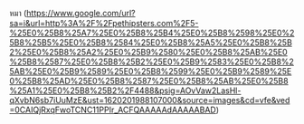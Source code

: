 หมา
(https://www.google.com/url?sa=i&url=http%3A%2F%2Fpethipsters.com%2F5-%25E0%25B8%25A7%25E0%25B8%25B4%25E0%25B8%2598%25E0%25B8%25B5%25E0%25B8%2584%25E0%25B8%25A5%25E0%25B8%25B2%25E0%25B8%25A2%25E0%25B9%2580%25E0%25B8%25AB%25E0%25B8%2587%25E0%25B8%25B2%25E0%25B9%2583%25E0%25B8%25AB%25E0%25B9%2589%25E0%25B8%2599%25E0%25B9%2589%25E0%25B8%25AD%25E0%25B8%2587%25E0%25B8%25AB%25E0%25B8%25A1%25E0%25B8%25B2%2F4488&psig=AOvVaw2LasHl-qXvbN6sb7iUuMzE&ust=1620201988107000&source=images&cd=vfe&ved=0CAIQjRxqFwoTCNC11PPIr_ACFQAAAAAdAAAAABAD)